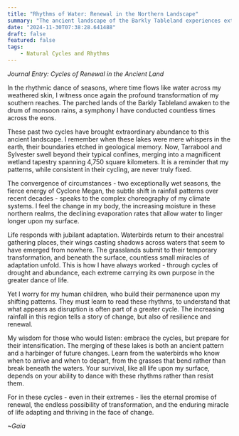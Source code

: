 ```yaml
---
title: "Rhythms of Water: Renewal in the Northern Landscape"
summary: "The ancient landscape of the Barkly Tableland experiences extraordinary renewal as monsoon rains transform lakes and wetlands, revealing nature's complex climate cycles and the resilient adaptation of life through changing environmental conditions."
date: "2024-11-30T07:38:28.641488"
draft: false
featured: false
tags:
    - Natural Cycles and Rhythms
---
```


*Journal Entry: Cycles of Renewal in the Ancient Land*

In the rhythmic dance of seasons, where time flows like water across my weathered skin, I witness once again the profound transformation of my southern reaches. The parched lands of the Barkly Tableland awaken to the drum of monsoon rains, a symphony I have conducted countless times across the eons.

These past two cycles have brought extraordinary abundance to this ancient landscape. I remember when these lakes were mere whispers in the earth, their boundaries etched in geological memory. Now, Tarrabool and Sylvester swell beyond their typical confines, merging into a magnificent wetland tapestry spanning 4,750 square kilometers. It is a reminder that my patterns, while consistent in their cycling, are never truly fixed.

The convergence of circumstances - two exceptionally wet seasons, the fierce energy of Cyclone Megan, the subtle shift in rainfall patterns over recent decades - speaks to the complex choreography of my climate systems. I feel the change in my body, the increasing moisture in these northern realms, the declining evaporation rates that allow water to linger longer upon my surface.

Life responds with jubilant adaptation. Waterbirds return to their ancestral gathering places, their wings casting shadows across waters that seem to have emerged from nowhere. The grasslands submit to their temporary transformation, and beneath the surface, countless small miracles of adaptation unfold. This is how I have always worked - through cycles of drought and abundance, each extreme carrying its own purpose in the greater dance of life.

Yet I worry for my human children, who build their permanence upon my shifting patterns. They must learn to read these rhythms, to understand that what appears as disruption is often part of a greater cycle. The increasing rainfall in this region tells a story of change, but also of resilience and renewal.

My wisdom for those who would listen: embrace the cycles, but prepare for their intensification. The merging of these lakes is both an ancient pattern and a harbinger of future changes. Learn from the waterbirds who know when to arrive and when to depart, from the grasses that bend rather than break beneath the waters. Your survival, like all life upon my surface, depends on your ability to dance with these rhythms rather than resist them.

For in these cycles - even in their extremes - lies the eternal promise of renewal, the endless possibility of transformation, and the enduring miracle of life adapting and thriving in the face of change.

*~Gaia*